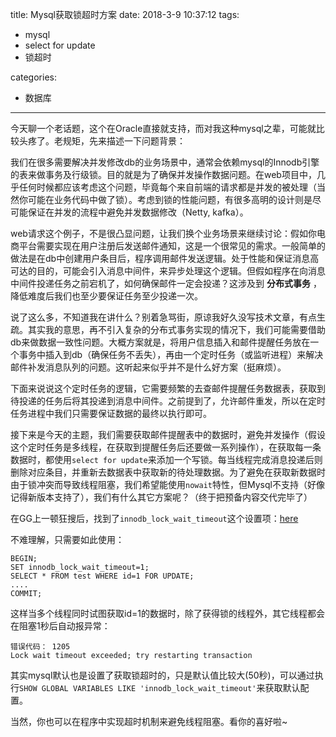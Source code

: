 title: Mysql获取锁超时方案
date: 2018-3-9 10:37:12
tags:
- mysql
- select for update
- 锁超时

categories:
- 数据库
---

今天聊一个老话题，这个在Oracle直接就支持，而对我这种mysql之辈，可能就比较头疼了。老规矩，先来描述一下问题背景：

我们在很多需要解决并发修改db的业务场景中，通常会依赖mysql的Innodb引擎的表来做事务及行级锁。目的就是为了确保并发操作数据问题。在web项目中，几乎任何时候都应该考虑这个问题，毕竟每个来自前端的请求都是并发的被处理（当然你可能在业务代码中做了锁）。考虑到锁的性能问题，有很多高明的设计则是尽可能保证在并发的流程中避免并发数据修改（Netty, kafka）。

web请求这个例子，不是很凸显问题，让我们换个业务场景来继续讨论：假如你电商平台需要实现在用户注册后发送邮件通知，这是一个很常见的需求。一般简单的做法是在db中创建用户条目后，程序调用邮件发送逻辑。处于性能和保证消息高可达的目的，可能会引入消息中间件，来异步处理这个逻辑。但假如程序在向消息中间件投递任务之前宕机了，如何确保邮件一定会投递？这涉及到 **分布式事务** ，降低难度后我们也至少要保证任务至少投递一次。

说了这么多，不知道我在讲什么？别着急骂街，原谅我好久没写技术文章，有点生疏。其实我的意思，再不引入复杂的分布式事务实现的情况下，我们可能需要借助db来做数据一致性问题。大概方案就是，将用户信息插入和邮件提醒任务放在一个事务中插入到db（确保任务不丢失），再由一个定时任务（或监听进程）来解决邮件补发消息队列的问题。这听起来似乎并不是什么好方案（挺麻烦）。

下面来说说这个定时任务的逻辑，它需要频繁的去查邮件提醒任务数据表，获取到待投递的任务后将其投递到消息中间件。之前提到了，允许邮件重发，所以在定时任务进程中我们只需要保证数据的最终以执行即可。

接下来是今天的主题，我们需要获取邮件提醒表中的数据时，避免并发操作（假设这个定时任务是多线程，在获取到提醒任务后还要做一系列操作），在获取每一条数据时，都使用`select for update`来添加一个写锁。每当线程完成消息投递后则删除对应条目，并重新去数据表中获取新的待处理数据。为了避免在获取新数据时由于锁冲突而导致线程阻塞，我们希望能使用`nowait`特性，但Mysql不支持（好像记得新版本支持了），我们有什么其它方案呢？（终于把预备内容交代完毕了）

在GG上一顿狂搜后，找到了`innodb_lock_wait_timeout`这个设置项：[here](http://johnnymeng.iteye.com/blog/1260674)

不难理解，只需要如此使用：
```
BEGIN;
SET innodb_lock_wait_timeout=1;
SELECT * FROM test WHERE id=1 FOR UPDATE;
....
COMMIT;
```

这样当多个线程同时试图获取id=1的数据时，除了获得锁的线程外，其它线程都会在阻塞1秒后自动报异常：
```
错误代码： 1205
Lock wait timeout exceeded; try restarting transaction
```

其实mysql默认也是设置了获取锁超时的，只是默认值比较大(50秒)，可以通过执行`SHOW GLOBAL VARIABLES LIKE 'innodb_lock_wait_timeout'`来获取默认配置。

当然，你也可以在程序中实现超时机制来避免线程阻塞。看你的喜好啦~
